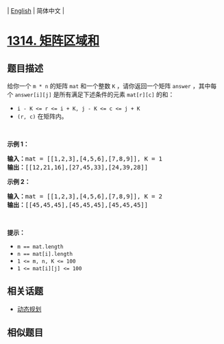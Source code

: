 
| [English](README_EN.md) | 简体中文 |

# [1314. 矩阵区域和](https://leetcode-cn.com/problems/matrix-block-sum/)

## 题目描述

<p>给你一个&nbsp;<code>m * n</code>&nbsp;的矩阵&nbsp;<code>mat</code>&nbsp;和一个整数&nbsp;<code>K</code> ，请你返回一个矩阵&nbsp;<code>answer</code>&nbsp;，其中每个&nbsp;<code>answer[i][j]</code>&nbsp;是所有满足下述条件的元素&nbsp;<code>mat[r][c]</code> 的和：&nbsp;</p>

<ul>
	<li><code>i - K &lt;= r &lt;= i + K, j - K &lt;= c &lt;= j + K</code>&nbsp;</li>
	<li><code>(r, c)</code>&nbsp;在矩阵内。</li>
</ul>

<p>&nbsp;</p>

<p><strong>示例 1：</strong></p>

<pre><strong>输入：</strong>mat = [[1,2,3],[4,5,6],[7,8,9]], K = 1
<strong>输出：</strong>[[12,21,16],[27,45,33],[24,39,28]]
</pre>

<p><strong>示例 2：</strong></p>

<pre><strong>输入：</strong>mat = [[1,2,3],[4,5,6],[7,8,9]], K = 2
<strong>输出：</strong>[[45,45,45],[45,45,45],[45,45,45]]
</pre>

<p>&nbsp;</p>

<p><strong>提示：</strong></p>

<ul>
	<li><code>m ==&nbsp;mat.length</code></li>
	<li><code>n ==&nbsp;mat[i].length</code></li>
	<li><code>1 &lt;= m, n, K &lt;= 100</code></li>
	<li><code>1 &lt;= mat[i][j] &lt;= 100</code></li>
</ul>


## 相关话题

- [动态规划](https://leetcode-cn.com/tag/dynamic-programming)

## 相似题目


